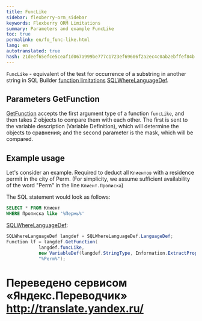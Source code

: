 ```yaml
--- 
title: FuncLike 
sidebar: flexberry-orm_sidebar 
keywords: Flexberry ORM Limitations 
summary: Parameters and example FuncLike 
toc: true 
permalink: en/fo_func-like.html 
lang: en 
autotranslated: true 
hash: 21deef65efce5ceaf1d067a999be777c1723ef69606f2a2ec4c0ab2ebffef84b 
--- 
```


`FuncLike` - equivalent of the test for occurrence of a substring in another string in SQL Builder [function limitations](fo_limit-function.html) [SQLWhereLanguageDef](fo_function-list.html). 

## Parameters GetFunction 

[GetFunction](fo_function-list.html) accepts the first argument type of a function `funcLike`, and then takes 2 objects to compare them with each other. The first is sent to the variable description (Variable Definition), which will determine the objects to сравнения; and the second parameter is the mask, which will be compared. 

## Example usage 

Let's consider an example. Required to deduct all `Клиентов` with a residence permit in the city of Perm. (For simplicity, we assume sufficient availability of the word "Perm" in the line `Клиент.Прописка`) 

The SQL statement would look as follows: 

```sql
SELECT * FROM Клиент 
WHERE Прописка like '%Пермь%'
``` 

[SQLWhereLanguageDef](fo_function-list.html): 

```csharp   
SQLWhereLanguageDef langdef = SQLWhereLanguageDef.LanguageDef;
Function lf = langdef.GetFunction(
			langdef.funcLike,
			new VariableDef(langdef.StringType, Information.ExtractPropertyPath<Клиент>(x => x.Прописка)), 
			"%Perm%");
``` 



 # Переведено сервисом «Яндекс.Переводчик» http://translate.yandex.ru/